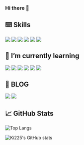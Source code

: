 ### Hi there 👋

<!--
**ki225/ki225** is a ✨ _special_ ✨ repository because its `README.md` (this file) appears on your GitHub profile.

Here are some ideas to get you started:

- 🔭 I’m currently working on ...
- 🌱 I’m currently learning ...
- 👯 I’m looking to collaborate on ...
- 🤔 I’m looking for help with ...
- 💬 Ask me about ...
- 📫 How to reach me: ...
- 😄 Pronouns: ...
- ⚡ Fun fact: ...
-->

## ⌨️ Skills
<img src="https://img.shields.io/badge/C%2B%2B-00599C?style=for-the-badge&logo=c%2B%2B&logoColor=white" /> <img src="https://img.shields.io/badge/HTML5-E34F26?style=for-the-badge&logo=html5&logoColor=white" /> <img src="https://img.shields.io/badge/Python-FFD43B?style=for-the-badge&logo=python&logoColor=blue" /> <img src="https://img.shields.io/badge/Markdown-000000?style=for-the-badge&logo=markdown&logoColor=white" /> <img src="https://img.shields.io/badge/Figma-F24E1E?style=for-the-badge&logo=figma&logoColor=white" /> <img src="https://img.shields.io/badge/Canva-%2300C4CC.svg?&style=for-the-badge&logo=Canva&logoColor=white" />

## 🌱 I’m currently learning
<img src="https://img.shields.io/badge/Amazon_AWS-FF9900?style=for-the-badge&logo=amazonaws&logoColor=white" />  <img src="https://img.shields.io/badge/Postman-FF6C37?style=for-the-badge&logo=Postman&logoColor=white" /> <img src="https://img.shields.io/badge/TensorFlow-FF6F00?style=for-the-badge&logo=tensorflow&logoColor=white" /> <img src="https://img.shields.io/badge/Docker-2CA5E0?style=for-the-badge&logo=docker&logoColor=white" /> <img src="https://img.shields.io/badge/GIT-E44C30?style=for-the-badge&logo=git&logoColor=white" />  <img src="https://img.shields.io/badge/Linux-FCC624?style=for-the-badge&logo=linux&logoColor=black" /> 


## 📄 BLOG
[<img src="https://img.shields.io/badge/Medium-12100E?style=for-the-badge&logo=medium&logoColor=white">](https://medium.com/@271yeye)
 [<img src="https://camo.githubusercontent.com/74b1b95da36ac8b8f06f221f9e96009d6c5f954a42c335d78369dbee792c7dcd/68747470733a2f2f6861636b6d642e696f2f4b7750426975306e51654f344d54585f304b485857412f6261646765">](https://hackmd.io/@okii77)

## 📈 GitHub Stats 
![Top Langs](https://github-readme-stats.vercel.app/api/top-langs/?username=ki225&hide_progress=false)

![Ki225's GitHub stats](https://github-readme-stats.vercel.app/api?username=ki225&show_icons=true&theme=transparent)
